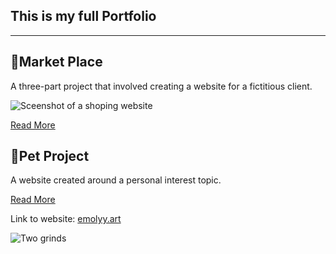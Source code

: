 
<title>Portfolio</title>
<meta property="og:title" content="Item 1"/>
<meta name="description" content="Longer description that will appear on Google and the likes. " />
<meta property="og:description" content="Short description tagline for embeds." />

</head>

<section id="" class="content">


## This is my full Portfolio

---


## 🦄Market Place

A three-part project that involved creating a website for a fictitious client. 

![Sceenshot of a shoping website](/assets/marketplace.png)

[Read More](./market-place)

## 🦄Pet Project

A website created around a personal interest topic.

[Read More](./portfolio/pet-project)


Link to website: [emolyy.art](https://emolyy.art/)

![Two grinds](https://imagedelivery.net/2DJRavW3O9VLw5fFBBZYRA/49bd6682-6073-4ad5-a4c5-566066539500/public)

</section>
